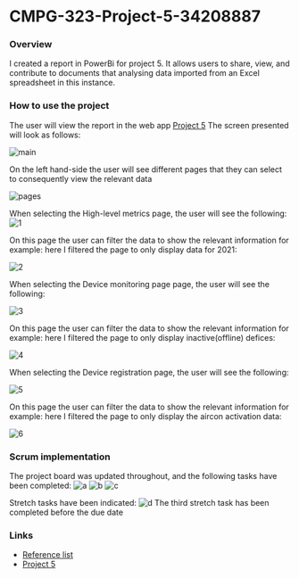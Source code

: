 # CMPG-323-Project-5-34208887
### Overview
I created a report in PowerBi for project 5. It allows users to share, view, and contribute to documents that analysing data imported from an Excel spreadsheet in this instance. 

### How to use the project
The user will view the report in the web app [Project 5](https://app.powerbi.com/groups/me/reports/26077ffc-867c-47e6-9fce-c22703fa1649/ReportSection3a0a5d678da9d08416b2)
The screen presented will look as follows:

![main](https://user-images.githubusercontent.com/79098262/201101245-f8cc5b3e-56f2-400e-bc10-14a5e64dfaad.PNG)


On the left hand-side the user will see different pages that they can select to consequently view the relevant data

![pages](https://user-images.githubusercontent.com/79098262/201101450-f6a8d710-65fe-45e7-b74c-eb87006d4f8d.PNG)

When selecting the High-level metrics page, the user will see the following:
![1](https://user-images.githubusercontent.com/79098262/201101617-5f73a5d2-7a78-4c94-b3fc-3f00117fb84f.PNG)

On this page the user can filter the data to show the relevant information
for example: here I filtered the page to only display data for 2021:

![2](https://user-images.githubusercontent.com/79098262/201101652-0c41753d-c4b7-4c24-b7ba-522988444b68.PNG)


When selecting the Device monitoring page page, the user will see the following:

![3](https://user-images.githubusercontent.com/79098262/201101675-452cf262-d76c-49dd-9ae9-a0bddc654d45.PNG)


On this page the user can filter the data to show the relevant information
for example: here I filtered the page to only display inactive(offline) defices:

![4](https://user-images.githubusercontent.com/79098262/201101693-237077b6-cfa4-4f78-98b0-67cb80ae2477.PNG)


When selecting the Device registration page, the user will see the following:

![5](https://user-images.githubusercontent.com/79098262/201101716-74dcca48-5ec8-4640-ac08-f8021b8b859e.PNG)


On this page the user can filter the data to show the relevant information
for example: here I filtered the page to only display the aircon activation data:

![6](https://user-images.githubusercontent.com/79098262/201101730-8c654442-1607-4536-bbef-42957d343cc8.PNG)


### Scrum implementation
The project board was updated throughout, and the following tasks have been completed:
![a](https://user-images.githubusercontent.com/79098262/201104772-fb0b85d2-13fa-46e7-9279-912bbf0bc669.PNG)
![b](https://user-images.githubusercontent.com/79098262/201104781-ee7ae64d-ecbc-4ed9-9668-cc5f5180168f.PNG)
![c](https://user-images.githubusercontent.com/79098262/201104758-0b01f0e1-26b6-42cb-a5fe-c2548ad3679f.PNG)

Stretch tasks have been indicated:
![d](https://user-images.githubusercontent.com/79098262/201104867-edaf43bb-62bc-4df7-8bad-68826a5e9dd6.PNG)
The third stretch task has been completed before the due date

### Links
- [Reference list](https://github.com/Anja34208887/CMPG-323-Project-5-34208887/blob/main/Reference%20List.pdf)
- [Project 5](https://github.com/Anja34208887/CMPG-323-Project-5-34208887)






